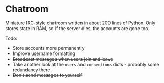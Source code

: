 Chatroom
=========

Miniature IRC-style chatroom written in about 200 lines of Python. Only stores state in RAM, so if the server dies, the accounts are gone too. 

Todo:

* Store accounts more permanently
* Improve username formatting
* ~~Broadcast messages when users join and leave~~
* Take another look at the `users` and `connections` dicts - probably some redundancy there
* ~~Don't send messages to yourself~~
